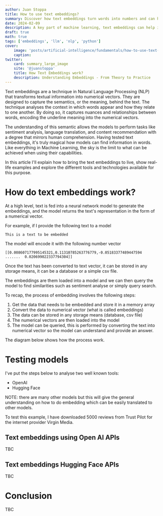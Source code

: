 ```yaml
---
author: Juan Stoppa
title: How to use text embeddings?
summary: Discover how text embeddings turn words into numbers and can help developing solutions you wouldn't imagine.
date: 2024-02-09
description: A key part of machine learning, text embeddings can help in developing solutions that understand and interpret human language. Let's dig into how to use them.
draft: true
math: true
tags: ['embeddings', 'llm', 'nlp', 'python']
cover:
    image: 'posts/artificial-intelligence/fundamentals/how-to-use-text-embeddings/text-embeddings.webp'
    caption:
twitter:
    card: summary_large_image
    site: '@juanstoppa'
    title: How Text Embeddings work?
    description: Understanding Embeddings - From Theory to Practice
---
```


Text embeddings are a technique in Natural Language Processing (NLP) that transforms textual information into numerical vectors. They are designed to capture the semantics, or the meaning, behind the text. The technique analyses the context in which words appear and how they relate to one another. By doing so, it captures nuances and relationships between words, encoding the underline meaning into the numerical vectors.

The understanding of this semantic allows the models to perform tasks like sentiment analysis, language translation, and content recommendation with a degree that mirrors human comprehension. Having tested text embeddings, it's truly magical how models can find information in words. Like everything in Machine Learning, the sky is the limit to what can be achieved when using their capabilities.

In this article I'll explain how to bring the text embeddings to live, show real-life examples and explore the different tools and technologies available for this purpose.

# How do text embeddings work?

At a high level, text is fed into a neural network model to generate the embeddings, and the model returns the text's representation in the form of a numerical vector.

For example, if I provide the following text to a model

```text
This is a text to be embedded
```

The model will encode it with the following number vector

```text
[[0.008607177995145321,0.11310785263776779,-0.05183377489447594  .......  0.020699022337794304]]
```

Once the text has been converted to text vector, it can be stored in any storage means, it can be a database or a simple csv file.

The embeddings are them loaded into a model and we can then query the model to find similarities such as sentiment analyse or simply query search.

To recap, the process of embedding involves the following steps:

1. Get the data that needs to be embedded and store it in a memory array
2. Convert the data to numerical vector (what is called embeddings)
3. The data can be stored in any storage means (database, csv file)
4. The numerical vectors are then loaded into the model
5. The model can be queried, this is performed by converting the text into numerical vector so the model can understand and provide an answer.

The diagram below shows how the process work.

# Testing models

I've put the steps below to analyse two well known tools:

-   OpenAI
-   Hugging Face

NOTE: there are many other models but this will give the general understanding on how to do embedding which can be easily translated to other models.

To test this example, I have downloaded 5000 reviews from Trust Pilot for the internet provider Virgin Media.

## Text embeddings using Open AI APIs

TBC

## Text embeddings Hugging Face APIs

TBC

# Conclusion

TBC
